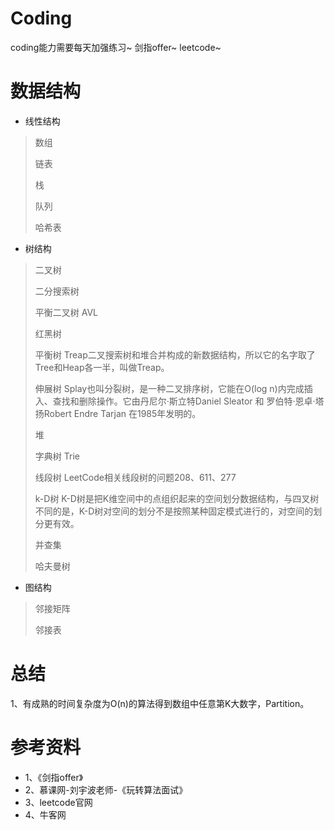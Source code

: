 # Coding

coding能力需要每天加强练习~
剑指offer~
leetcode~

# 数据结构

* 线性结构
> 数组
> 
> 链表
> 
> 栈
> 
> 队列
> 
> 哈希表

* 树结构
> 二叉树
> 
> 二分搜索树
> 
> 平衡二叉树 AVL
> 
> 红黑树
> 
> 平衡树 Treap二叉搜索树和堆合并构成的新数据结构，所以它的名字取了Tree和Heap各一半，叫做Treap。
> 
> 伸展树 Splay也叫分裂树，是一种二叉排序树，它能在O(log n)内完成插入、查找和删除操作。它由丹尼尔·斯立特Daniel Sleator 和 罗伯特·恩卓·塔扬Robert Endre Tarjan 在1985年发明的。
> 
> 堆
> 
> 字典树 Trie 
> 
> 线段树 LeetCode相关线段树的问题208、611、277
> 
> k-D树 K-D树是把K维空间中的点组织起来的空间划分数据结构，与四叉树不同的是，K-D树对空间的划分不是按照某种固定模式进行的，对空间的划分更有效。
> 
> 并查集
> 
> 哈夫曼树

* 图结构
> 邻接矩阵
> 
> 邻接表

# 总结

1、有成熟的时间复杂度为O(n)的算法得到数组中任意第K大数字，Partition。

# 参考资料

* 1、《剑指offer》
* 2、慕课网-刘宇波老师-《玩转算法面试》
* 3、leetcode官网
* 4、牛客网


